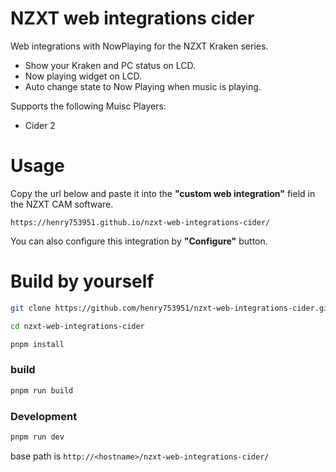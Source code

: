 # NZXT web integrations cider

Web integrations with NowPlaying for the NZXT Kraken series.
- Show your Kraken and PC status on LCD.
- Now playing widget on LCD.
- Auto change state to Now Playing when music is playing.

Supports the following Muisc Players:
- Cider 2

# Usage
Copy the url below and paste it into the **"custom web integration"** field in the NZXT CAM software.
```
https://henry753951.github.io/nzxt-web-integrations-cider/
```

You can also configure this integration by **"Configure"** button.



# Build by yourself

```bash
git clone https://github.com/henry753951/nzxt-web-integrations-cider.git
```

```bash
cd nzxt-web-integrations-cider
```

```bash
pnpm install
```
### build

```bash
pnpm run build
```
### Development

```bash
pnpm run dev
```

base path is `http://<hostname>/nzxt-web-integrations-cider/`
